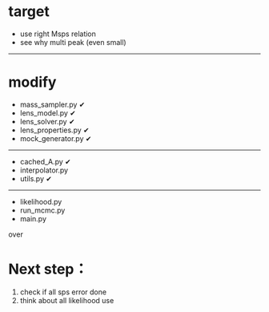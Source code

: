 # target

- use right Msps relation
- see why multi peak (even small)

---------------
# modify





- mass_sampler.py      &#x2714;
- lens_model.py        &#x2714;
- lens_solver.py       &#x2714;
- lens_properties.py   &#x2714;
- mock_generator.py    &#x2714;
-------------
- cached_A.py          &#x2714;
- interpolator.py      
- utils.py            &#x2714;
----------------------
- likelihood.py
- run_mcmc.py
- main.py


over

# Next step：

1. check if all sps error done
2. think about all likelihood use 

